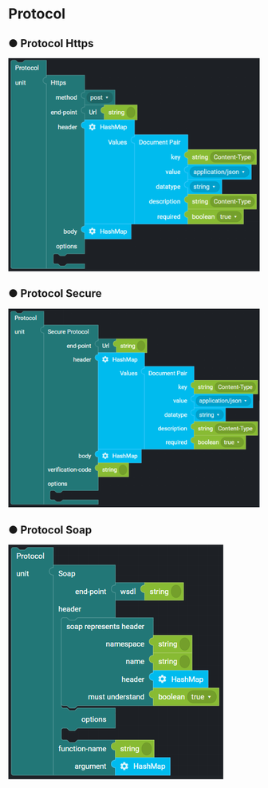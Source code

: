 # Protocol

## ● Protocol Https

![](../../.gitbook/assets/image%20%28155%29.png)

## ● Protocol Secure

![](../../.gitbook/assets/image%20%2878%29.png)

## ● Protocol Soap

![](../../.gitbook/assets/image%20%2847%29.png)


